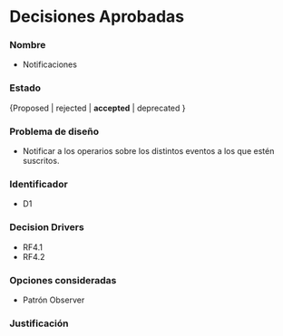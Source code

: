 # Decisiones Aprobadas

### Nombre
* Notificaciones

### Estado
{Proposed | rejected | **accepted** | deprecated }

### Problema de diseño 

* Notificar a los operarios sobre los distintos eventos a los que estén suscritos.  

### Identificador

* D1

### Decision Drivers
* RF4.1
* RF4.2

### Opciones consideradas 
* Patrón Observer 

### Justificación
